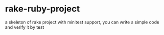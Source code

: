 rake-ruby-project
=================

a skeleton of rake project with minitest support, you can write a simple code and verify it by test
